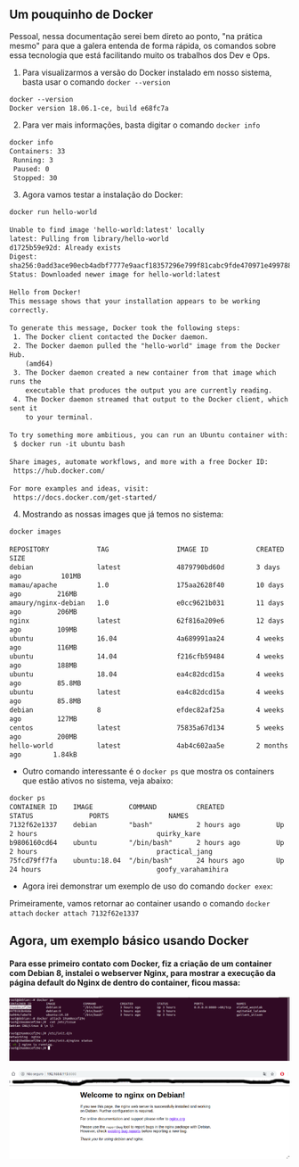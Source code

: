 ## Um pouquinho de Docker

Pessoal, nessa documentação serei bem direto ao ponto, "na prática mesmo" para que a galera entenda de forma rápida, os comandos sobre essa tecnologia que está facilitando muito os trabalhos dos Dev e Ops.



1) Para visualizarmos a versão do Docker instalado em nosso sistema, basta usar o comando `docker --version`
```
docker --version 
Docker version 18.06.1-ce, build e68fc7a
```
2) Para ver mais informações, basta digitar o comando `docker info`
```
docker info 
Containers: 33
 Running: 3
 Paused: 0
 Stopped: 30
```
3) Agora vamos testar a instalação do Docker:
```
docker run hello-world

Unable to find image 'hello-world:latest' locally
latest: Pulling from library/hello-world
d1725b59e92d: Already exists 
Digest: sha256:0add3ace90ecb4adbf7777e9aacf18357296e799f81cabc9fde470971e499788
Status: Downloaded newer image for hello-world:latest

Hello from Docker!
This message shows that your installation appears to be working correctly.

To generate this message, Docker took the following steps:
 1. The Docker client contacted the Docker daemon.
 2. The Docker daemon pulled the "hello-world" image from the Docker Hub.
    (amd64)
 3. The Docker daemon created a new container from that image which runs the
    executable that produces the output you are currently reading.
 4. The Docker daemon streamed that output to the Docker client, which sent it
    to your terminal.

To try something more ambitious, you can run an Ubuntu container with:
 $ docker run -it ubuntu bash

Share images, automate workflows, and more with a free Docker ID:
 https://hub.docker.com/

For more examples and ideas, visit:
 https://docs.docker.com/get-started/
```

4) Mostrando as nossas images que já temos no sistema:
```
docker images

REPOSITORY            TAG                 IMAGE ID            CREATED             SIZE
debian                latest              4879790bd60d        3 days ago          101MB
mamau/apache          1.0                 175aa2628f40        10 days ago         216MB
amaury/nginx-debian   1.0                 e0cc9621b031        11 days ago         206MB
nginx                 latest              62f816a209e6        12 days ago         109MB
ubuntu                16.04               4a689991aa24        4 weeks ago         116MB
ubuntu                14.04               f216cfb59484        4 weeks ago         188MB
ubuntu                18.04               ea4c82dcd15a        4 weeks ago         85.8MB
ubuntu                latest              ea4c82dcd15a        4 weeks ago         85.8MB
debian                8                   efdec82af25a        4 weeks ago         127MB
centos                latest              75835a67d134        5 weeks ago         200MB
hello-world           latest              4ab4c602aa5e        2 months ago        1.84kB
```

- Outro comando interessante é o `docker ps` que mostra os containers que estão ativos no sistema, veja abaixo:
```
docker ps
CONTAINER ID    IMAGE         COMMAND          CREATED             STATUS              PORTS               NAMES
7132f62e1337    debian        "bash"           2 hours ago         Up 2 hours                              quirky_kare
b9806160cd64    ubuntu        "/bin/bash"      2 hours ago         Up 2 hours                              practical_jang
75fcd79ff7fa    ubuntu:18.04  "/bin/bash"      24 hours ago        Up 24 hours                             goofy_varahamihira
```

- Agora irei demonstrar um exemplo de uso do comando `docker exex`:

Primeiramente, vamos retornar ao container usando o comando `docker attach`
`docker attach 7132f62e1337`




## Agora, um exemplo básico usando Docker

#### Para esse primeiro contato com Docker, fiz a criação de um container com Debian 8, instalei o webserver Nginx, para mostrar a execução da página default do Nginx de dentro do container, ficou massa:

![Docker](images/docker1.png)

![Docker](images/docker.png)

